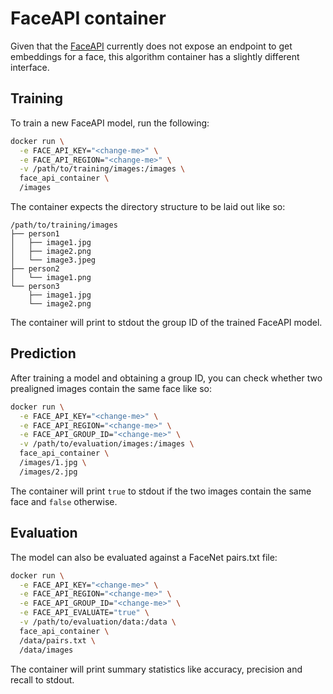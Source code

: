 # FaceAPI container

Given that the [FaceAPI](https://azure.microsoft.com/en-us/services/cognitive-services/face/)
currently does not expose an endpoint to get embeddings for a face, this algorithm
container has a slightly different interface.

## Training

To train a new FaceAPI model, run the following:

```bash
docker run \
  -e FACE_API_KEY="<change-me>" \
  -e FACE_API_REGION="<change-me>" \
  -v /path/to/training/images:/images \
  face_api_container \
  /images
```

The container expects the directory structure to be laid out like so:

```
/path/to/training/images
├── person1
│   ├── image1.jpg
│   ├── image2.png
│   └── image3.jpeg
├── person2
│   └── image1.png
└── person3
    ├── image1.jpg
    └── image2.png
```

The container will print to stdout the group ID of the trained FaceAPI model.

## Prediction

After training a model and obtaining a group ID, you can check whether two
prealigned images contain the same face like so:

```bash
docker run \
  -e FACE_API_KEY="<change-me>" \
  -e FACE_API_REGION="<change-me>" \
  -e FACE_API_GROUP_ID="<change-me>" \
  -v /path/to/evaluation/images:/images \
  face_api_container \
  /images/1.jpg \
  /images/2.jpg
```

The container will print `true` to stdout if the two images contain the same
face and `false` otherwise.

## Evaluation

The model can also be evaluated against a FaceNet pairs.txt file:

```bash
docker run \
  -e FACE_API_KEY="<change-me>" \
  -e FACE_API_REGION="<change-me>" \
  -e FACE_API_GROUP_ID="<change-me>" \
  -e FACE_API_EVALUATE="true" \
  -v /path/to/evaluation/data:/data \
  face_api_container \
  /data/pairs.txt \
  /data/images
```

The container will print summary statistics like accuracy, precision and
recall to stdout.
